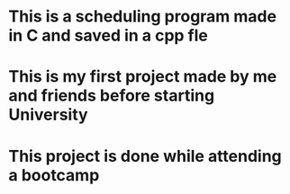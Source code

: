 # This is a scheduling program made in C and saved in a cpp fle
# This is my first project made by me and friends before starting University
# This project is done while attending a bootcamp
